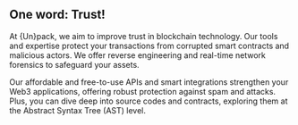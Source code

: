 ## One word: Trust!

At {Un}pack, we aim to improve trust in blockchain technology. Our tools and expertise protect your transactions from corrupted smart contracts and malicious actors. We offer reverse engineering and real-time network forensics to safeguard your assets.

Our affordable and free-to-use APIs and smart integrations strengthen your Web3 applications, offering robust protection against spam and attacks. Plus, you can dive deep into source codes and contracts, exploring them at the Abstract Syntax Tree (AST) level.
